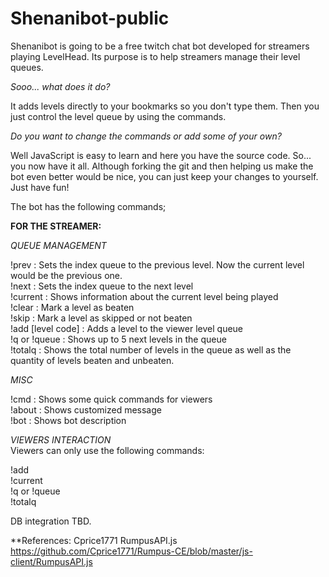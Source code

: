 # Shenanibot-public
Shenanibot is going to be a free twitch chat bot developed for streamers playing LevelHead. Its purpose is to help streamers manage their level queues.

_Sooo... what does it do?_

It adds levels directly to your bookmarks so you don't type them. Then you just control the level queue by using the commands.

_Do you want to change the commands or add some of your own?_

Well JavaScript is easy to learn and here you have the source code. So... you now have it all. Although forking the git and then helping us make the bot even better would be nice, you can just keep your changes to yourself. Just have fun!

The bot has the following commands;

**FOR THE STREAMER:**

_QUEUE MANAGEMENT_
    
!prev : Sets the index queue to the previous level. Now the current level would be the previous one.    
!next : Sets the index queue to the next level    
!current : Shows information about the current level being played    
!clear : Mark a level as beaten    
!skip : Mark a level as skipped or not beaten    
!add [level code] : Adds a level to the viewer level queue    
!q or !queue : Shows up to 5 next levels in the queue    
!totalq : Shows the total number of levels in the queue as well as the quantity of levels beaten and unbeaten.    
    
_MISC_    
    
!cmd : Shows some quick commands for viewers    
!about : Shows customized message    
!bot : Shows bot description    
    
_VIEWERS INTERACTION_    
Viewers can only use the following commands:    
    
!add    
!current    
!q or !queue    
!totalq    
    
    
DB integration TBD.    



**References:
Cprice1771 RumpusAPI.js
https://github.com/Cprice1771/Rumpus-CE/blob/master/js-client/RumpusAPI.js
